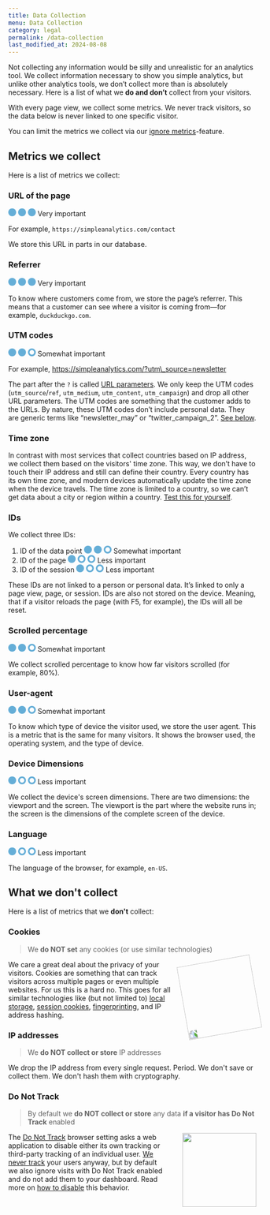 ```yaml
---
title: Data Collection
menu: Data Collection
category: legal
permalink: /data-collection
last_modified_at: 2024-08-08
---
```


Not collecting any information would be silly and unrealistic for an analytics tool. We collect information necessary to show you simple analytics, but unlike other analytics tools, we don’t collect more than is absolutely necessary. Here is a list of what we **do and don’t** collect from your visitors.

With every page view, we collect some metrics. We never track visitors, so the data below is never linked to one specific visitor.

You can limit the metrics we collect via our [ignore metrics](https://docs.simpleanalytics.com/ignore-metrics)\-feature.

## Metrics we collect

Here is a list of metrics we collect:

### URL of the page

<p class="rating"><svg xmlns="http://www.w3.org/2000/svg" width="16px" viewBox="0 0 24 24"><circle cx="12" cy="12" r="12" fill="#65aed7"/></svg> <svg xmlns="http://www.w3.org/2000/svg" width="16px" viewBox="0 0 24 24"><circle cx="12" cy="12" r="12" fill="#65aed7"/></svg> <svg xmlns="http://www.w3.org/2000/svg" width="16px" viewBox="0 0 24 24"><circle cx="12" cy="12" r="12" fill="#65aed7"/></svg> Very important</p>

For example, `https://simpleanalytics.com/contact`

We store this URL in parts in our database.

### Referrer

<p class="rating"><svg xmlns="http://www.w3.org/2000/svg" width="16px" viewBox="0 0 24 24"><circle cx="12" cy="12" r="12" fill="#65aed7"/></svg> <svg xmlns="http://www.w3.org/2000/svg" width="16px" viewBox="0 0 24 24"><circle cx="12" cy="12" r="12" fill="#65aed7"/></svg> <svg xmlns="http://www.w3.org/2000/svg" width="16px" viewBox="0 0 24 24"><circle cx="12" cy="12" r="12" fill="#65aed7"/></svg> Very important</p>

To know where customers come from, we store the page’s referrer. This means that a customer can see where a visitor is coming from—for example, `duckduckgo.com`.

### UTM codes

<p class="rating"><svg xmlns="http://www.w3.org/2000/svg" width="16px" viewBox="0 0 24 24"><circle cx="12" cy="12" r="12" fill="#65aed7"/></svg> <svg xmlns="http://www.w3.org/2000/svg" width="16px" viewBox="0 0 24 24"><circle cx="12" cy="12" r="12" fill="#65aed7"/></svg> <svg xmlns="http://www.w3.org/2000/svg" width="16px" viewBox="0 0 24 24"><path fill="#65aed7" fill-rule="evenodd" d="M12 24a12 12 0 1 0 0-24 12 12 0 0 0 0 24Zm0-5a7 7 0 1 0 0-14 7 7 0 0 0 0 14Z" /></svg> Somewhat important</p>


For example, https://simpleanalytics.com/?utm\_source=newsletter

The part after the `?` is called [URL parameters](https://docs.simpleanalytics.com/how-to-use-url-parameters). We only keep the UTM codes (`utm_source`/`ref`, `utm_medium`, `utm_content`, `utm_campaign`) and drop all other URL parameters. The UTM codes are something that the customer adds to the URLs. By nature, these UTM codes don’t include personal data. They are generic terms like “newsletter\_may” or “twitter\_campaign\_2”. [See below](https://docs.simpleanalytics.com/metrics#utm-codes-explained).

### Time zone

In contrast with most services that collect countries based on IP address, we collect them based on the visitors' time zone. This way, we don’t have to touch their IP address and still can define their country. Every country has its own time zone, and modern devices automatically update the time zone when the device travels. The time zone is limited to a country, so we can’t get data about a city or region within a country. [Test this for yourself](https://simpleanalytics.com/timezone).

### IDs

We collect three IDs:

1. ID of the data point <span class="rating scaled"><svg xmlns="http://www.w3.org/2000/svg" width="16px" viewBox="0 0 24 24"><circle cx="12" cy="12" r="12" fill="#65aed7"/></svg> <svg xmlns="http://www.w3.org/2000/svg" width="16px" viewBox="0 0 24 24"><circle cx="12" cy="12" r="12" fill="#65aed7"/></svg> <svg xmlns="http://www.w3.org/2000/svg" width="16px" viewBox="0 0 24 24"><path fill="#65aed7" fill-rule="evenodd" d="M12 24a12 12 0 1 0 0-24 12 12 0 0 0 0 24Zm0-5a7 7 0 1 0 0-14 7 7 0 0 0 0 14Z" /></svg> Somewhat important</span>
1. ID of the page <span class="rating scaled"><svg xmlns="http://www.w3.org/2000/svg" width="16px" viewBox="0 0 24 24"><circle cx="12" cy="12" r="12" fill="#65aed7"/></svg> <svg xmlns="http://www.w3.org/2000/svg" width="16px" viewBox="0 0 24 24"><path fill="#65aed7" fill-rule="evenodd" d="M12 24a12 12 0 1 0 0-24 12 12 0 0 0 0 24Zm0-5a7 7 0 1 0 0-14 7 7 0 0 0 0 14Z" /></svg> <svg xmlns="http://www.w3.org/2000/svg" width="16px" viewBox="0 0 24 24"><path fill="#65aed7" fill-rule="evenodd" d="M12 24a12 12 0 1 0 0-24 12 12 0 0 0 0 24Zm0-5a7 7 0 1 0 0-14 7 7 0 0 0 0 14Z" /></svg> Less important</span>
1. ID of the session <span class="rating scaled"><svg xmlns="http://www.w3.org/2000/svg" width="16px" viewBox="0 0 24 24"><circle cx="12" cy="12" r="12" fill="#65aed7"/></svg> <svg xmlns="http://www.w3.org/2000/svg" width="16px" viewBox="0 0 24 24"><path fill="#65aed7" fill-rule="evenodd" d="M12 24a12 12 0 1 0 0-24 12 12 0 0 0 0 24Zm0-5a7 7 0 1 0 0-14 7 7 0 0 0 0 14Z" /></svg> <svg xmlns="http://www.w3.org/2000/svg" width="16px" viewBox="0 0 24 24"><path fill="#65aed7" fill-rule="evenodd" d="M12 24a12 12 0 1 0 0-24 12 12 0 0 0 0 24Zm0-5a7 7 0 1 0 0-14 7 7 0 0 0 0 14Z" /></svg> Less important</span>

These IDs are not linked to a person or personal data. It’s linked to only a page view, page, or session. IDs are also not stored on the device. Meaning, that if a visitor reloads the page (with F5, for example), the IDs will all be reset.

### Scrolled percentage

<p class="rating"><svg xmlns="http://www.w3.org/2000/svg" width="16px" viewBox="0 0 24 24"><circle cx="12" cy="12" r="12" fill="#65aed7"/></svg> <svg xmlns="http://www.w3.org/2000/svg" width="16px" viewBox="0 0 24 24"><circle cx="12" cy="12" r="12" fill="#65aed7"/></svg> <svg xmlns="http://www.w3.org/2000/svg" width="16px" viewBox="0 0 24 24"><path fill="#65aed7" fill-rule="evenodd" d="M12 24a12 12 0 1 0 0-24 12 12 0 0 0 0 24Zm0-5a7 7 0 1 0 0-14 7 7 0 0 0 0 14Z" /></svg> Somewhat important</p>

We collect scrolled percentage to know how far visitors scrolled (for example, 80%).

### User-agent

<p class="rating"><svg xmlns="http://www.w3.org/2000/svg" width="16px" viewBox="0 0 24 24"><circle cx="12" cy="12" r="12" fill="#65aed7"/></svg> <svg xmlns="http://www.w3.org/2000/svg" width="16px" viewBox="0 0 24 24"><circle cx="12" cy="12" r="12" fill="#65aed7"/></svg> <svg xmlns="http://www.w3.org/2000/svg" width="16px" viewBox="0 0 24 24"><path fill="#65aed7" fill-rule="evenodd" d="M12 24a12 12 0 1 0 0-24 12 12 0 0 0 0 24Zm0-5a7 7 0 1 0 0-14 7 7 0 0 0 0 14Z" /></svg> Somewhat important</p>

To know which type of device the visitor used, we store the user agent. This is a metric that is the same for many visitors. It shows the browser used, the operating system, and the type of device.

### Device Dimensions

<p class="rating"><svg xmlns="http://www.w3.org/2000/svg" width="16px" viewBox="0 0 24 24"><circle cx="12" cy="12" r="12" fill="#65aed7"/></svg> <svg xmlns="http://www.w3.org/2000/svg" width="16px" viewBox="0 0 24 24"><path fill="#65aed7" fill-rule="evenodd" d="M12 24a12 12 0 1 0 0-24 12 12 0 0 0 0 24Zm0-5a7 7 0 1 0 0-14 7 7 0 0 0 0 14Z" /></svg> <svg xmlns="http://www.w3.org/2000/svg" width="16px" viewBox="0 0 24 24"><path fill="#65aed7" fill-rule="evenodd" d="M12 24a12 12 0 1 0 0-24 12 12 0 0 0 0 24Zm0-5a7 7 0 1 0 0-14 7 7 0 0 0 0 14Z" /></svg> Less important</p>

We collect the device's screen dimensions. There are two dimensions: the viewport and the screen. The viewport is the part where the website runs in; the screen is the dimensions of the complete screen of the device.

### Language

<p class="rating"><svg xmlns="http://www.w3.org/2000/svg" width="16px" viewBox="0 0 24 24"><circle cx="12" cy="12" r="12" fill="#65aed7"/></svg> <svg xmlns="http://www.w3.org/2000/svg" width="16px" viewBox="0 0 24 24"><path fill="#65aed7" fill-rule="evenodd" d="M12 24a12 12 0 1 0 0-24 12 12 0 0 0 0 24Zm0-5a7 7 0 1 0 0-14 7 7 0 0 0 0 14Z" /></svg> <svg xmlns="http://www.w3.org/2000/svg" width="16px" viewBox="0 0 24 24"><path fill="#65aed7" fill-rule="evenodd" d="M12 24a12 12 0 1 0 0-24 12 12 0 0 0 0 24Zm0-5a7 7 0 1 0 0-14 7 7 0 0 0 0 14Z" /></svg> Less important</p>

The language of the browser, for example, `en-US`.


## What we don't collect

Here is a list of metrics that we **don't** collect:

### Cookies

> We **do NOT set** any cookies (or use similar technologies)

<img loading="lazy" src="https://assets.simpleanalytics.com/images/drawings/cookie.png" style="float: right; margin-left: 1rem; transform: rotate(260deg); width: 150px;">

We care a great deal about the privacy of your visitors. Cookies are something that can track visitors across multiple pages or even multiple websites. For us this is a hard no. This goes for all similar technologies like (but not limited to) [local storage](https://en.wikipedia.org/wiki/Web_storage#Local_and_session_storage), [session cookies](https://en.wikipedia.org/wiki/HTTP_cookie#Session_cookie), [fingerprinting](<https://en.wikipedia.org/wiki/Fingerprint_(computing)>), and IP address hashing.

### IP addresses

> We **do NOT collect or store** IP addresses

We drop the IP address from every single request. Period. We don't save or collect them. We don't hash them with cryptography.

### Do Not Track

> By default we **do NOT collect or store** any data **if a visitor has Do Not Track** enabled

<img loading="lazy" src="https://assets.simpleanalytics.com/images/drawings/cctv.png" style="float: right; margin-left: 2rem; width: 150px;">

The <a href="https://en.wikipedia.org/wiki/Do_Not_Track">Do Not Track</a> browser setting asks a web application to disable either its own tracking or third-party tracking of an individual user. <a href="https://simpleanalytics.com/no-tracking">We never track</a> your users anyway, but by default we also ignore visits with Do Not Track enabled and do not add them to your dashboard. Read more on [how to disable](/dnt) this behavior.
